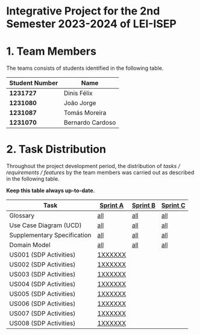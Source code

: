 # Integrative Project for the 2nd Semester 2023-2024 of LEI-ISEP

# 1. Team Members

The teams consists of students identified in the following table.

| Student Number | Name             |
|----------------|------------------|
| **1231727**    | Dinis Félix      |
| **1231080**    | João Jorge       |
| **1231087**    | Tomás Moreira    |
| **1231070**    | Bernardo Cardoso |

# 2. Task Distribution ###

Throughout the project development period, the distribution of _tasks / requirements / features_ by the team members
was carried out as described in the following table.

**Keep this table always up-to-date.**

| Task                        | [Sprint A](sprintA/Readme.md)                                                              | [Sprint B](sprintB/Readme.md)                                                              | [Sprint C](sprintC/Readme.md)                                                              |
|-----------------------------|--------------------------------------------------------------------------------------------|--------------------------------------------------------------------------------------------|--------------------------------------------------------------------------------------------|
| Glossary                    | [all](sprintA/global-artifacts/01.requirements-engineering/glossary.md)                    | [all](sprintB/global-artifacts/01.engineering-requirements/glossary.md)                    | [all](sprintC/global-artifacts/01.engineering-requirements/glossary.md)                    |
| Use Case Diagram (UCD)      | [all](sprintA/global-artifacts/01.requirements-engineering/use-case-diagram.md)            | [all](sprintB/global-artifacts/01.engineering-requirements/use-case-diagram.md)            | [all](sprintC/global-artifacts/01.engineering-requirements/use-case-diagram.md)            |
| Supplementary Specification | [all](sprintA/global-artifacts/01.requirements-engineering/supplementary-specification.md) | [all](sprintB/global-artifacts/01.engineering-requirements/supplementary-specification.md) | [all](sprintC/global-artifacts/01.engineering-requirements/supplementary-specification.md) |
| Domain Model                | [all](sprintA/global-artifacts/02.analysis/analysis.md)                                    | [all](sprintB/global-artifacts/02.analysis/analysis.md)                                    | [all](sprintC/global-artifacts/02.analysis/analysis.md)                                    |
| US001 (SDP Activities)      | [1XXXXXX](sprintA/us001/Readme.md)                                                         |                                                                                            |                                                                                            |
| US002 (SDP Activities)      | [1XXXXXX](sprintA/us001/Readme.md)                                                         |                                                                                            |                                                                                            |
| US003 (SDP Activities)      | [1XXXXXX](sprintA/us001/Readme.md)                                                         |                                                                                            |                                                                                            |
| US004 (SDP Activities)      | [1XXXXXX](sprintA/us001/Readme.md)                                                         |                                                                                            |                                                                                            |
| US005 (SDP Activities)      | [1XXXXXX](sprintA/us001/Readme.md)                                                         |                                                                                            |                                                                                            |
| US006 (SDP Activities)      | [1XXXXXX](sprintA/us006/Readme.md)                                                         |                                                                                            |                                                                                            |
| US007 (SDP Activities)      | [1XXXXXX](sprintA/us001/Readme.md)                                                         |                                                                                            |                                                                                            |
| US008 (SDP Activities)      | [1XXXXXX](sprintA/us001/Readme.md)                                                         |                                                                                            |                                                                                            |
